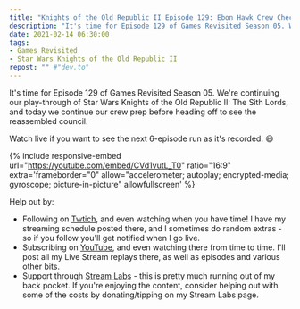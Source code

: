 ```yaml
---
title: "Knights of the Old Republic II Episode 129: Ebon Hawk Crew Check-In Part 8"
description: "It's time for Episode 129 of Games Revisited Season 05. We're continuing our play-through of Star Wars Knights of the Old Republic II: The Sith Lords, and today we continue our crew prep before heading off to see the reassembled council."
date: 2021-02-14 06:30:00
tags:
- Games Revisited
- Star Wars Knights of the Old Republic II
repost: "" #"dev.to"
---
```


It's time for Episode 129 of Games Revisited Season 05. We're continuing our play-through of Star Wars Knights of the Old Republic II: The Sith Lords, and today we continue our crew prep before heading off to see the reassembled council.

Watch live if you want to see the next 6-episode run as it's recorded. :smiley:
<!--more-->

{% include responsive-embed url="https://youtube.com/embed/CVd1vutL_T0" ratio="16:9" extra='frameborder="0" allow="accelerometer; autoplay; encrypted-media; gyroscope; picture-in-picture" allowfullscreen' %}

Help out by:
 * Following on [Twtich](https://twitch.tv/AnonJr_Live), and even watching when you have time! I have my streaming schedule posted there, and I sometimes do random extras - so if you follow you'll get notified when I go live.
 * Subscribing on [YouTube](http://www.youtube.com/channel/UCXafqhKHbkSUIrq0LAuu0tw), and even watching there from time to time. I'll post all my Live Stream replays there, as well as episodes and various other bits.
 * Support through [Stream Labs](https://streamlabs.com/anonjr_live) - this is pretty much running out of my back pocket. If you're enjoying the content, consider helping out with some of the costs by donating/tipping on my Stream Labs page.